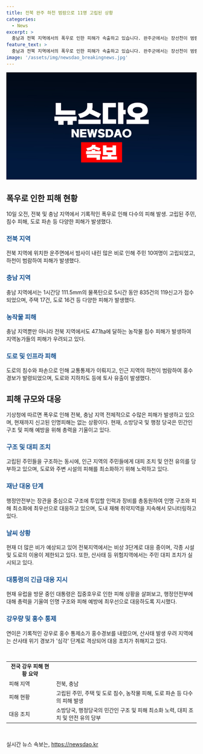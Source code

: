 ```yaml
---
title: 전북 완주 하천 범람으로 11명 고립된 상황
categories:
  - News
excerpt: >
  충남과 전북 지역에서의 폭우로 인한 피해가 속출하고 있습니다. 완주군에서는 장선천이 범람하여 주민들이 고립되는 상황이 발생했고, 충남 지역에서는 1시간에 111.5mm의 물폭탄이 쏟아져 5시간 동안 835건의 119신고가 접수되었습니다. 현재 고립된 주민들의 구조가 중점적으로 이뤄지고 있으며, 농작물에도 큰 피해가 발생한 상황입니다. 이 같은 비 피해로 인한 주변 지역의 도로와 주택 등에도 피해가 속출하고 있으며, 대통령은 관련하여 총동원된 대책이 시행될 것을 명령하였습니다.
feature_text: >
  충남과 전북 지역에서의 폭우로 인한 피해가 속출하고 있습니다. 완주군에서는 장선천이 범람하여 주민들이 고립되는 상황이 발생했고, 충남 지역에서는 1시간에 111.5mm의 물폭탄이 쏟아져 5시간 동안 835건의 119신고가 접수되었습니다. 현재 고립된 주민들의 구조가 중점적으로 이뤄지고 있으며, 농작물에도 큰 피해가 발생한 상황입니다. 이 같은 비 피해로 인한 주변 지역의 도로와 주택 등에도 피해가 속출하고 있으며, 대통령은 관련하여 총동원된 대책이 시행될 것을 명령하였습니다.
image: '/assets/img/newsdao_breakingnews.jpg'
---
```


<p><img src="/assets/img/newsdao_breakingnews.jpg" alt="bookingtag 속보" /></p>

<h2 data-ke-size="size26">폭우로 인한 피해 현황</h2>

<p data-ke-size="size16">10일 오전, 전북 및 충남 지역에서 기록적인 폭우로 인해 다수의 피해 발생. 고립된 주민, 침수 피해, 도로 파손 등 다양한 피해가 발생했다.</p>

<h3><b><span style="color: #1a5490;">전북 지역</span></b></h3>

<p data-ke-size="size16">전북 지역에 위치한 운주면에서 밤사이 내린 많은 비로 인해 주민 10여명이 고립되었고, 하천이 범람하여 피해가 발생했다.</p>

<h3><b><span style="color: #1a5490;">충남 지역</span></b></h3>

<p data-ke-size="size16">충남 지역에서는 1시간당 111.5mm의 물폭탄으로 5시간 동안 835건의 119신고가 접수되었으며, 주택 17건, 도로 16건 등 다양한 피해가 발생했다.</p>

<h3><b><span style="color: #1a5490;">농작물 피해</span></b></h3>

<p data-ke-size="size16">충남 지역뿐만 아니라 전북 지역에서도 47.1㏊에 달하는 농작물 침수 피해가 발생하여 지역농가들의 피해가 우려되고 있다.</p>

<h3><b><span style="color: #1a5490;">도로 및 인프라 피해</span></b></h3>

<p data-ke-size="size16">도로의 침수와 파손으로 인해 교통통제가 이뤄지고, 인근 지역의 하천이 범람하여 홍수경보가 발령되었으며, 도로와 지하차도 등에 토사 유출이 발생했다.</p>

<h2 data-ke-size="size26">피해 규모와 대응</h2>

<p data-ke-size="size16">기상청에 따르면 폭우로 인해 전북, 충남 지역 전체적으로 수많은 피해가 발생하고 있으며, 현재까지 신고된 인명피해는 없는 상황이다. 현재, 소방당국 및 행정 당국은 민간인 구조 및 피해 예방을 위해 총력을 기울이고 있다.</p>

<h3><b><span style="color: #1a5490;">구조 및 대피 조치</span></b></h3>

<p data-ke-size="size16">고립된 주민들을 구조하는 동시에, 인근 지역의 주민들에게 대피 조치 및 안전 유의를 당부하고 있으며, 도로와 주변 시설의 피해를 최소화하기 위해 노력하고 있다.</p>

<h3><b><span style="color: #1a5490;">재난 대응 단계</span></b></h3>

<p data-ke-size="size16">행정안전부는 장관을 중심으로 구조에 투입할 인력과 장비를 총동원하여 인명 구조와 피해 최소화에 최우선으로 대응하고 있으며, 도내 재해 취약지역을 지속해서 모니터링하고 있다.</p>

<h3><b><span style="color: #1a5490;">날씨 상황</span></b></h3>

<p data-ke-size="size16">현재 더 많은 비가 예상되고 있어 전북지역에서는 비상 3단계로 대응 중이며, 각종 시설 및 도로의 이용이 제한되고 있다. 또한, 산사태 등 위험지역에서는 주민 대피 조치가 실시되고 있다.</p>

<h3><b><span style="color: #1a5490;">대통령의 긴급 대응 지시</span></b></h3>

<p data-ke-size="size16">현재 유럽을 방문 중인 대통령은 집중호우로 인한 피해 상황을 살펴보고, 행정안전부에 대해 총력을 기울여 인명 구조와 피해 예방에 최우선으로 대응하도록 지시했다.</p>

<h3><b><span style="color: #1a5490;">강우량 및 홍수 통제</span></b></h3>

<p data-ke-size="size16">연이은 기록적인 강우로 홍수 통제소가 홍수경보를 내렸으며, 산사태 발생 우려 지역에는 산사태 위기 경보가 '심각' 단계로 격상되어 대응 조치가 취해지고 있다.</p>

<p data-ke-size="size16">&nbsp;</p>

<table>
  <tbody>
    <tr>
      <td style="text-align: center; height: 17px;"><b>전국 강우 피해 현황 요약</b></td>
    </tr>
    <tr>
      <td>피해 지역</td>
      <td>전북, 충남</td>
    </tr>
    <tr>
      <td>피해 현황</td>
      <td>고립된 주민, 주택 및 도로 침수, 농작물 피해, 도로 파손 등 다수의 피해 발생</td>
    </tr>
    <tr>
      <td>대응 조치</td>
      <td>소방당국, 행정당국의 민간인 구조 및 피해 최소화 노력, 대피 조치 및 안전 유의 당부</td>
    </tr>
  </tbody>
</table>

<p data-ke-size="size16">&nbsp;</p>
실시간 뉴스 속보는, <a href="https://newsdao.kr" rel="dofollow">https://newsdao.kr</a>


